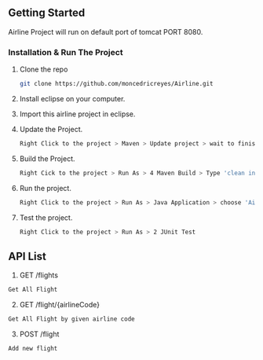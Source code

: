 <div id="top"></div>


<!-- GETTING STARTED -->
## Getting Started

Airline Project will run on default port of tomcat PORT 8080.


### Installation & Run The Project

1. Clone the repo
   ```sh
   git clone https://github.com/moncedricreyes/Airline.git
   ```
2. Install eclipse on your computer.

3. Import this airline project in eclipse.

4. Update the Project.
   ```sh
   Right Click to the project > Maven > Update project > wait to finish
   ```
5. Build the Project.
   ```sh
   Right Cick to the project > Run As > 4 Maven Build > Type 'clean install' > wait to finish
   ```
6. Run the project.
   ```sh
   Right Click to the project > Run As > Java Application > choose 'AirlineApplication' 
   ```
7. Test the project.
   ```sh
   Right Click to the project > Run As > 2 JUnit Test
   ```

## API List

1. GET /flights
  ```sh
  Get All Flight
   ```
2. GET /flight/{airlineCode}
  ```sh
  Get All Flight by given airline code
   ```
3. POST /flight
  ```sh
  Add new flight
   ```

